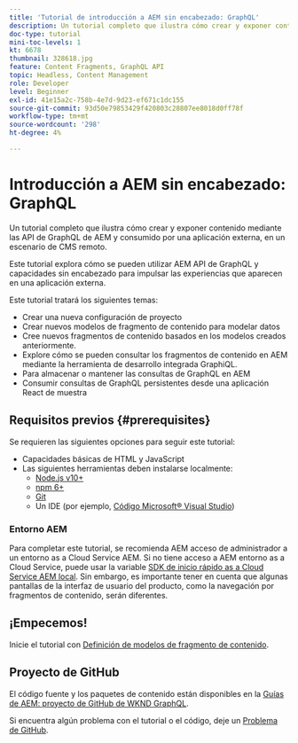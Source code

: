 ```yaml
---
title: 'Tutorial de introducción a AEM sin encabezado: GraphQL'
description: Un tutorial completo que ilustra cómo crear y exponer contenido mediante las API de AEM GraphQL.
doc-type: tutorial
mini-toc-levels: 1
kt: 6678
thumbnail: 328618.jpg
feature: Content Fragments, GraphQL API
topic: Headless, Content Management
role: Developer
level: Beginner
exl-id: 41e15a2c-758b-4e7d-9d23-ef671c1dc155
source-git-commit: 93d50e79853429f420803c28807ee8018d0ff78f
workflow-type: tm+mt
source-wordcount: '298'
ht-degree: 4%

---
```


# Introducción a AEM sin encabezado: GraphQL

Un tutorial completo que ilustra cómo crear y exponer contenido mediante las API de GraphQL de AEM y consumido por una aplicación externa, en un escenario de CMS remoto.

Este tutorial explora cómo se pueden utilizar AEM API de GraphQL y capacidades sin encabezado para impulsar las experiencias que aparecen en una aplicación externa.

Este tutorial tratará los siguientes temas:

* Crear una nueva configuración de proyecto
* Crear nuevos modelos de fragmento de contenido para modelar datos
* Cree nuevos fragmentos de contenido basados en los modelos creados anteriormente.
* Explore cómo se pueden consultar los fragmentos de contenido en AEM mediante la herramienta de desarrollo integrada GraphiQL.
* Para almacenar o mantener las consultas de GraphQL en AEM
* Consumir consultas de GraphQL persistentes desde una aplicación React de muestra


## Requisitos previos {#prerequisites}

Se requieren las siguientes opciones para seguir este tutorial:

* Capacidades básicas de HTML y JavaScript
* Las siguientes herramientas deben instalarse localmente:
   * [Node.js v10+](https://nodejs.org/en/)
   * [npm 6+](https://www.npmjs.com/)
   * [Git](https://git-scm.com/)
   * Un IDE (por ejemplo, [Código Microsoft® Visual Studio](https://code.visualstudio.com/))

### Entorno AEM

Para completar este tutorial, se recomienda AEM acceso de administrador a un entorno as a Cloud Service AEM.  Si no tiene acceso a AEM entorno as a Cloud Service, puede usar la variable [SDK de inicio rápido as a Cloud Service AEM local](/help/cloud-service/local-development-environment/aem-runtime.md). Sin embargo, es importante tener en cuenta que algunas pantallas de la interfaz de usuario del producto, como la navegación por fragmentos de contenido, serán diferentes.

## ¡Empecemos!

Inicie el tutorial con [Definición de modelos de fragmento de contenido](content-fragment-models.md).

## Proyecto de GitHub

El código fuente y los paquetes de contenido están disponibles en la [Guías de AEM: proyecto de GitHub de WKND GraphQL](https://github.com/adobe/aem-guides-wknd-graphql).

Si encuentra algún problema con el tutorial o el código, deje un [Problema de GitHub](https://github.com/adobe/aem-guides-wknd-graphql/issues).
